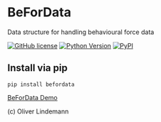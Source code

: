 # BeForData

Data structure for handling behavioural force data

[![GitHub license](https://img.shields.io/github/license/lindemann09/befordata)](https://github.com/lindemann09/befordata/blob/master/LICENSE)
[![Python Version](https://img.shields.io/pypi/pyversions/befordata?style=flat)](https://www.python.org)
[![PyPI](https://img.shields.io/pypi/v/befordata?style=flat)](https://pypi.org/project/befordata/)


## Install via pip

```
pip install befordata
```


[BeForData Demo](https://lindemann09.github.io/befordata/demo_befordata.html)


(c) Oliver Lindemann
